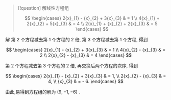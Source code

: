 > [!question] 
> 解线性方程组
> 
> $$
> \begin{cases} 2{x}_{1} - {x}_{2} + 3{x}_{3} & = 1 \\ 4{x}_{1} + 2{x}_{2} + 5{x}_{3} & = 4 \\ 2{x}_{1} + {x}_{2} + 2{x}_{3} & = 5 \end{cases}
> $$

解 
第 2 个方程减去第 1 个方程的 2 倍, 第 3 个方程减去第 1 个方程, 得到

$$
\begin{cases} 2{x}_{1} - {x}_{2} + 3{x}_{3} & = 1 \\ 4{x}_{2} - {x}_{3} & = 2 \\ 2{x}_{2} - {x}_{3} & = 4 \end{cases}
$$

第 2 个方程减去第 3 个方程的 2 倍, 再交换后两个方程的次序, 得到

$$
\begin{cases} 2{x}_{1} - {x}_{2} + 3{x}_{3} & = 1, \\ 2{x}_{2} - {x}_{3} & = 4, \\ {x}_{3} & = - 6. \end{cases}
$$

由此,易得到方程组的解为 $\left( {9, - 1, - 6}\right)$ .